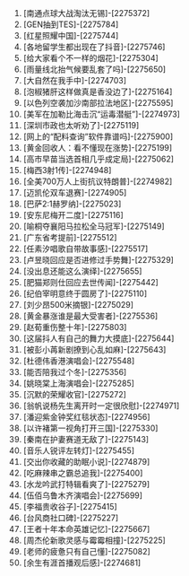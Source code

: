 
1. [南通点球大战淘汰无锡]-[2275372]
1. [GEN抽到TES]-[2275784]
1. [红星照耀中国]-[2275744]
1. [各地留学生都出现在了抖音]-[2275746]
1. [给大家看个不一样的烟花]-[2275304]
1. [雨量线北抬气候要乱套了吗]-[2275650]
1. [大自然在我手中]-[2274703]
1. [泡椒猪肝这样做真是香没边了]-[2275164]
1. [以色列空袭加沙南部拉法地区]-[2275595]
1. [美军在加勒比海击沉“运毒潜艇”]-[2274973]
1. [深圳市政也太听劝了]-[2275119]
1. [网上的“配料查询”软件靠谱吗]-[2275900]
1. [黄金回收人：看不懂现在涨势]-[2275199]
1. [高市早苗当选首相几乎成定局]-[2275062]
1. [梅西3射1传]-[2274948]
1. [全美700万人上街抗议特朗普]-[2274982]
1. [迈凯伦双车退赛]-[2274905]
1. [巴萨2:1赫罗纳]-[2275023]
1. [安东尼梅开二度]-[2275116]
1. [喻桐夺襄阳马拉松全马冠军]-[2275149]
1. [广东省考提前]-[2275512]
1. [任素汐唱歌自带故事感]-[2275517]
1. [卢昱晓回应是否进修过手势舞]-[2275329]
1. [没出息还能这么演绎]-[2275655]
1. [肥猫郑则仕回应去世传闻]-[2275442]
1. [纪伯宰明意终于圆房了]-[2275110]
1. [刘少昂500米摘银]-[2275029]
1. [黄金暴涨谁是最大受害者]-[2275536]
1. [赵荀重伤整十年]-[2275803]
1. [这届抖人有自己的舞力大摸底]-[2275644]
1. [被彭小苒新剧撩到心乱如麻]-[2275643]
1. [杜德伟香港演唱会]-[2275548]
1. [能否陪我过个冬]-[2275356]
1. [姚晓棠上海演唱会]-[2275285]
1. [沉默的荣耀收官]-[2275272]
1. [翁帆说杨先生离开时一定很欣慰]-[2274971]
1. [潘迎紫金钟奖红毯状态]-[2274956]
1. [以许褚第一视角打开三国]-[2275330]
1. [秦南在护妻赛道无敌了]-[2275143]
1. [音乐人锐评左转灯]-[2275455]
1. [交出你收藏的助眠小说]-[2274879]
1. [吃麻辣串之霸总追我]-[2275400]
1. [水龙吟武打特辑看爽了]-[2275279]
1. [伍佰乌鲁木齐演唱会]-[2275699]
1. [李福贵收谷子]-[2275415]
1. [台风商社口碑]-[2275227]
1. [王者十年本命英雄记忆]-[2275667]
1. [周杰伦新歌灵感与霉霉相撞]-[2275225]
1. [老师的疲惫只有自己懂]-[2275082]
1. [余生有涯首播观后感]-[2274681]